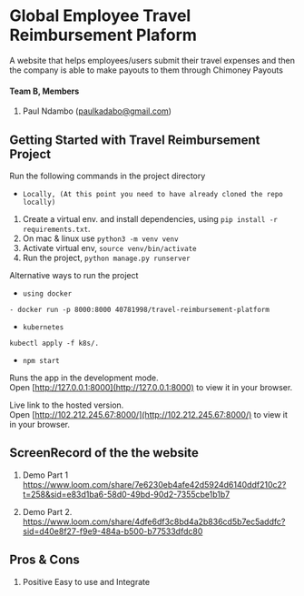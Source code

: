 # Global Employee Travel Reimbursement Plaform
A website that helps employees/users submit their travel expenses and then the company is able to make payouts to them through Chimoney Payouts


#### Team B, Members
1. Paul Ndambo (paulkadabo@gmail.com)


## Getting Started with Travel Reimbursement Project
Run the following commands in the project directory

- `Locally, (At this point you need to have already cloned the repo locally)`
1. Create a virtual env. and install dependencies, using `pip install -r requirements.txt`.
2. On mac & linux use `python3 -m venv venv`
3. Activate virtual env, `source venv/bin/activate`
4. Run the project, `python manage.py runserver`

Alternative ways to run the project
- `using docker`
```
- docker run -p 8000:8000 40781998/travel-reimbursement-platform
```

- `kubernetes`
```
kubectl apply -f k8s/.
```

- `npm start`


Runs the app in the development mode.\
Open [http://127.0.0.1:8000](http://127.0.0.1:8000) to view it in your browser.

Live link to the hosted version.\
Open [http://102.212.245.67:8000/](http://102.212.245.67:8000/) to view it in your browser.


## ScreenRecord of the the website
1. Demo Part 1
https://www.loom.com/share/7e6230eb4afe42d5924d6140ddf210c2?t=258&sid=e83d1ba6-58d0-49bd-90d2-7355cbe1b1b7

2. Demo Part 2.
https://www.loom.com/share/4dfe6df3c8bd4a2b836cd5b7ec5addfc?sid=d40e8f27-f9e9-484a-b500-b77533dfdc80

## Pros & Cons
1. Positive
Easy to use and Integrate
